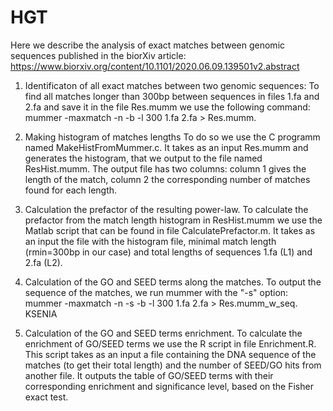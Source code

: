 # HGT
Here we describe the analysis of exact matches between genomic sequences published in the biorXiv article: https://www.biorxiv.org/content/10.1101/2020.06.09.139501v2.abstract

1. Identificaton of all exact matches between two genomic sequences: 
To find all matches longer than 300bp between sequences in files 1.fa and 2.fa and save it in the file Res.mumm we use the following command: 
mummer -maxmatch -n -b -l 300 1.fa 2.fa > Res.mumm.
  
2. Making histogram of matches lengths 
To do so we use the C programm named MakeHistFromMummer.c. It takes as an input Res.mumm and generates the histogram, that we output to the file named ResHist.mumm.
The output file has two columns: column 1 gives the length of the match, column 2 the corresponding number of matches found for each length.
    
    
3. Calculation the prefactor of the resulting power-law. 
To calculate the prefactor from the match length histogram in ResHist.mumm we use the Matlab script that can be found in file CalculatePrefactor.m. It takes as an input the file with the histogram file, minimal match length (rmin=300bp in our case) and total lengths of sequences 1.fa (L1) and 2.fa (L2).

4. Calculation of the GO and SEED terms along the matches. 
To output the sequence of the matches, we run mummer with the "-s" option: mummer -maxmatch -n -s -b -l 300 1.fa 2.fa > Res.mumm_w_seq. KSENIA
  
5. Calculation of the GO and SEED terms enrichment. 
To calculate the enrichment of GO/SEED terms we use the R script in file Enrichment.R. This script takes as an input a file containing the DNA sequence of the matches (to get their total length) and the number of SEED/GO hits from another file. It outputs the table of GO/SEED terms with their corresponding enrichment and significance level, based on the Fisher exact test.
